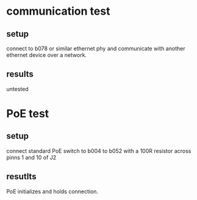 # communication test
## setup
connect to b078 or similar ethernet phy and communicate with another ethernet device over a network.
## results
untested

# PoE test
## setup
connect standard PoE switch to b004 to b052 with a 100R resistor across pinns 1 and 10 of J2
## resutlts
PoE initializes and holds connection.



